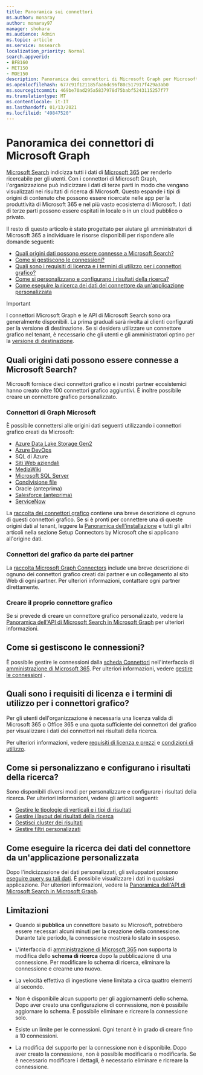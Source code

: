 ```yaml
---
title: Panoramica sui connettori
ms.author: monaray
author: monaray97
manager: shohara
ms.audience: Admin
ms.topic: article
ms.service: mssearch
localization_priority: Normal
search.appverid:
- BFB160
- MET150
- MOE150
description: Panoramica dei connettori di Microsoft Graph per Microsoft Search
ms.openlocfilehash: 677c91f121185faa6dc96f80c517917f429a3ab0
ms.sourcegitcommit: 469be70ad295a5837978d75babf5243115257f77
ms.translationtype: MT
ms.contentlocale: it-IT
ms.lasthandoff: 01/13/2021
ms.locfileid: "49847520"
---
```

# <a name="overview-of-microsoft-graph-connectors"></a>Panoramica dei connettori di Microsoft Graph

[Microsoft Search](https://docs.microsoft.com/microsoftsearch/overview-microsoft-search) indicizza tutti i dati di [Microsoft 365](https://www.microsoft.com/microsoft-365) per renderlo ricercabile per gli utenti. Con i connettori di Microsoft Graph, l'organizzazione può indicizzare i dati di terze parti in modo che vengano visualizzati nei risultati di ricerca di Microsoft. Questo espande i tipi di origini di contenuto che possono essere ricercate nelle app per la produttività di Microsoft 365 e nel più vasto ecosistema di Microsoft. I dati di terze parti possono essere ospitati in locale o in un cloud pubblico o privato.

<!---link Microsoft Graph reference in line 19 when we have access to relevant documentation--->

Il resto di questo articolo è stato progettato per aiutare gli amministratori di Microsoft 365 a individuare le risorse disponibili per rispondere alle domande seguenti:

* [Quali origini dati possono essere connesse a Microsoft Search?](#what-data-sources-can-be-connected-to-microsoft-search)
* [Come si gestiscono le connessioni?](#how-do-i-manage-my-connections)
* [Quali sono i requisiti di licenza e i termini di utilizzo per i connettori grafico?](#what-are-the-license-requirements-and-terms-of-use-for-graph-connectors)
* [Come si personalizzano e configurano i risultati della ricerca?](#how-do-i-customize-and-configure-search-results)
* [Come eseguire la ricerca dei dati del connettore da un'applicazione personalizzata](#how-do-i-search-my-connector-data-from-a-custom-application)

<!---Modify to another note that is more accurate--->
> [!IMPORTANT]
> I connettori Microsoft Graph e le API di Microsoft Search sono ora generalmente disponibili. La prima graduali sarà rivolta ai clienti configurati per la versione di destinazione. Se si desidera utilizzare un connettore grafico nel tenant, è necessario che gli utenti e gli amministratori optino per la [versione di destinazione](https://docs.microsoft.com/office365/admin/manage/release-options-in-office-365?view=o365-worldwide&preserve-view=true).

<!---Add Value, scenario, example, and/or graphic in December updates--->
<!---Probably remove architecture section below
## Architecture

The following architectural diagram of the Microsoft Graph platform shows how Graph connector content flows through content indexing to user results in [Microsoft Search](https://docs.microsoft.com/microsoftsearch/overview-microsoft-search) clients. The rest of this section explains each of the key building blocks in the diagram.

![Diagram: on-premises and cloud-based data is pulled by connectors and indexed by the Microsoft Search API, and then the Microsoft Search service delivers the results to users.](media/connectors-overview/highlevel-connectors.png)
Graph connectors can pull data from cloud-based (SaaS) data sources and on-premises data stores. The above diagram shows connections to only two data sources, but you can add connections to up ten sources per tenant.

The Microsoft Graph Connectors API instantiates one connection per data source. Then, the API indexes and stores the data. Established connections interact with Microsoft Search, so users can get search results.

You can use the Microsoft 365 [admin center](https://admin.microsoft.com) to setup and manage any of the Graph connectors by Microsoft. The admin center has a simple user interface that makes it easy to establish the connection to your data source, and monitor connection status and utilization.

***Edit paragraph below**_
To create a _*connection** to a data source, admins need authenticated access to the data and the entire content repository. The data is fed to the graph connector service for indexing.--->

## <a name="what-data-sources-can-be-connected-to-microsoft-search"></a>Quali origini dati possono essere connesse a Microsoft Search?

Microsoft fornisce dieci connettori grafico e i nostri partner ecosistemici hanno creato oltre 100 connettori grafico aggiuntivi. È inoltre possibile creare un connettore grafico personalizzato. 

### <a name="graph-connectors-by-microsoft"></a>Connettori di Graph Microsoft

È possibile connettersi alle origini dati seguenti utilizzando i connettori grafico creati da Microsoft:

<!---Need to add a few links below when docs exist--->
* [Azure Data Lake Storage Gen2](azure-data-lake-connector.md)
* [Azure DevOps](azure-devops-connector.md)
* SQL di Azure
* [Siti Web aziendali](enterprise-web-connector.md)
* [MediaWiki](mediawiki-connector.md)
* [Microsoft SQL Server](MSSQL-connector.md)
* [Condivisione file](fileshare-connector.md)
* Oracle (anteprima)
* [Salesforce (anteprima)](salesforce-connector.md)
* [ServiceNow](servicenow-connector.md)

La [raccolta dei connettori grafico](connectors-gallery.md) contiene una breve descrizione di ognuno di questi connettori grafico. Se si è pronti per connettere una di queste origini dati al tenant, leggere la [Panoramica dell'installazione](configure-connector.md) e tutti gli altri articoli nella sezione Setup Connectors by Microsoft che si applicano all'origine dati.

### <a name="graph-connectors-by-our-partners"></a>Connettori del grafico da parte dei partner

La [raccolta Microsoft Graph Connectors](connectors-gallery.md) include una breve descrizione di ognuno dei connettori grafico creati dai partner e un collegamento al sito Web di ogni partner. Per ulteriori informazioni, contattare ogni partner direttamente.

### <a name="build-your-own-graph-connector"></a>Creare il proprio connettore grafico

Se si prevede di creare un connettore grafico personalizzato, vedere la [Panoramica dell'API di Microsoft Search in Microsoft Graph](https://docs.microsoft.com/graph/search-concept-overview) per ulteriori informazioni.

## <a name="how-do-i-manage-my-connections"></a>Come si gestiscono le connessioni?

È possibile gestire le connessioni dalla [scheda Connettori](https://admin.microsoft.com/Adminportal/Home#/MicrosoftSearch/Connectors) nell'interfaccia di [amministrazione di Microsoft 365](https://admin.microsoft.com/). Per ulteriori informazioni, vedere [gestire le connessioni](manage-connector.md) .

## <a name="what-are-the-license-requirements-and-terms-of-use-for-graph-connectors"></a>Quali sono i requisiti di licenza e i termini di utilizzo per i connettori grafico?

Per gli utenti dell'organizzazione è necessaria una licenza valida di Microsoft 365 o Office 365 e una quota sufficiente dei connettori del grafico per visualizzare i dati dei connettori nei risultati della ricerca.

Per ulteriori informazioni, vedere [requisiti di licenza e prezzi](licensing.md) e [condizioni di utilizzo](terms-of-use.md).

## <a name="how-do-i-customize-and-configure-search-results"></a>Come si personalizzano e configurano i risultati della ricerca?

Sono disponibili diversi modi per personalizzare e configurare i risultati della ricerca. Per ulteriori informazioni, vedere gli articoli seguenti:

* [Gestire le tipologie di verticali e i tipi di risultati](customize-search-page.md)
* [Gestire i layout dei risultati della ricerca](customize-results-layout.md)
* [Gestisci cluster dei risultati](result-cluster.md)
* [Gestire filtri personalizzati](custom-filters.md)

## <a name="how-do-i-search-my-connector-data-from-a-custom-application"></a>Come eseguire la ricerca dei dati del connettore da un'applicazione personalizzata

Dopo l'indicizzazione dei dati personalizzati, gli sviluppatori possono [eseguire query su tali dati](https://docs.microsoft.com/graph/search-concept-custom-types). È possibile visualizzare i dati in qualsiasi applicazione. Per ulteriori informazioni, vedere la [Panoramica dell'API di Microsoft Search in Microsoft Graph](https://docs.microsoft.com/graph/search-concept-overview).

## <a name="limitations"></a>Limitazioni

* Quando si **pubblica** un connettore basato su Microsoft, potrebbero essere necessari alcuni minuti per la creazione della connessione. Durante tale periodo, la connessione mostrerà lo stato in sospeso.

* L'interfaccia di [amministrazione di Microsoft 365](https://admin.microsoft.com) non supporta la modifica dello **schema di ricerca** dopo la pubblicazione di una connessione. Per modificare lo schema di ricerca, eliminare la connessione e crearne uno nuovo.

* La velocità effettiva di ingestione viene limitata a circa quattro elementi al secondo.

* Non è disponibile alcun supporto per gli aggiornamenti dello schema. Dopo aver creato una configurazione di connessione, non è possibile aggiornare lo schema. È possibile eliminare e ricreare la connessione solo.

* Esiste un limite per le connessioni. Ogni tenant è in grado di creare fino a 10 connessioni.

* La modifica del supporto per la connessione non è disponibile. Dopo aver creato la connessione, non è possibile modificarla o modificarla. Se è necessario modificare i dettagli, è necessario eliminare e ricreare la connessione.
